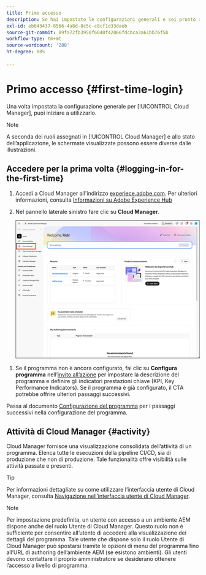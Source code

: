 ```yaml
---
title: Primo accesso
description: Se hai impostato le configurazioni generali e sei pronto a utilizzare Cloud Manager per la prima volta, segui questa pagina.
exl-id: eb043437-8566-4a8d-8c5c-c8cf1d33daeb
source-git-commit: 89fa72fb3950f6040f42066fdcbca3a61bb76f5b
workflow-type: tm+mt
source-wordcount: '288'
ht-degree: 88%

---
```



# Primo accesso {#first-time-login}

Una volta impostata la configurazione generale per [!UICONTROL Cloud Manager], puoi iniziare a utilizzarlo.

>[!NOTE]
>
>A seconda dei ruoli assegnati in [!UICONTROL Cloud Manager] e allo stato dell’applicazione, le schermate visualizzate possono essere diverse dalle illustrazioni.

## Accedere per la prima volta {#logging-in-for-the-first-time}

1. Accedi a Cloud Manager all&#39;indirizzo [experiece.adobe.com](https://experience.adobe.com/experiencemanager). Per ulteriori informazioni, consulta [Informazioni su Adobe Experience Hub](https://experienceleague.adobe.com/en/docs/experience-manager-65/content/experience-hub/experience-hub)
1. Nel pannello laterale sinistro fare clic su **Cloud Manager**.

   ![Cloud Manager nel pannello a sinistra in Experience Manager](/help/getting-started/assets/cloud-manager-experiencemanager.png)

<!-- 
1. Log into Cloud Manager at [`my.cloudmanager.adobe.com`](https://my.cloudmanager.adobe.com/) and you see your list of programs.

   ![Cloud Manager console](/help/assets/cloud-manager-console.png)

1. Click your program's card to navigate to Cloud Manager's **Overview** page. 

1. Cloud Manager opens to the **Overview** page.

   ![Cloud Manager overview page](/help/assets/program-overview-page.png) -->


1. Se il programma non è ancora configurato, fai clic su **Configura programma** nell’[invito all’azione](/help/getting-started/navigation.md#cta) per impostare la descrizione del programma e definire gli indicatori prestazioni chiave (KPI, Key Performance Indicators). Se il programma è già configurato, il CTA potrebbe offrire ulteriori passaggi successivi.

Passa al documento [Configurazione del programma](/help/getting-started/program-setup.md) per i passaggi successivi nella configurazione del programma.

## Attività di Cloud Manager {#activity}

Cloud Manager fornisce una visualizzazione consolidata dell’attività di un programma. Elenca tutte le esecuzioni della pipeline CI/CD, sia di produzione che non di produzione. Tale funzionalità offre visibilità sulle attività passate e presenti.

>[!TIP]
>
>Per informazioni dettagliate su come utilizzare l’interfaccia utente di Cloud Manager, consulta [Navigazione nell’interfaccia utente di Cloud Manager](/help/getting-started/navigation.md).

>[!NOTE]
>
>Per impostazione predefinita, un utente con accesso a un ambiente AEM dispone anche del ruolo Utente di Cloud Manager. Questo ruolo non è sufficiente per consentire all’utente di accedere alla visualizzazione dei dettagli del programma. Tale utente che dispone solo il ruolo Utente di Cloud Manager può spostarsi tramite le opzioni di menu del programma fino all’URL di authoring dell’ambiente AEM (se esistono ambienti). Gli utenti devono contattare il proprio amministratore se desiderano ottenere l’accesso a livello di programma.
